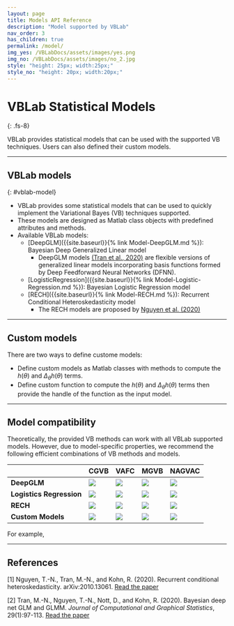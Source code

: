 ```yaml
---
layout: page
title: Models API Reference
description: "Model supported by VBLab"
nav_order: 3
has_children: true
permalink: /model/
img_yes: /VBLabDocs/assets/images/yes.png
img_no: /VBLabDocs/assets/images/no_2.jpg
style: "height: 25px; width:25px;"
style_no: "height: 20px; width:20px;"
---
```


# **VBLab Statistical Models**
{: .fs-8}

VBLab provides statistical models that can be used with the supported VB techniques. Users can also defined their custom models. 

---

## VBLab models
{: #vblab-model}
- VBLab provides some statistical models that can be used to quickly implement the Variational Bayes (VB) techniques supported. 
- These models are designed as Matlab class objects with predefined attributes and methods. 
- Available VBLab models: 
    - [DeepGLM]({{site.baseurl}}{% link Model-DeepGLM.md %}): Bayesian Deep Generalized Linear model
        - DeepGLM models [(Tran et al., 2020)](https://www.tandfonline.com/doi/abs/10.1080/10618600.2019.1637747) are flexible versions of generalized linear models incorporating basis functions formed by Deep Feedforward Neural Networks (DFNN). 
    - [LogisticRegression]({{site.baseurl}}{% link Model-Logistic-Regression.md %}): Bayesian Logistic Regression model
    - [RECH]({{site.baseurl}}{% link Model-RECH.md %}): Recurrent Conditional Heteroskedasticity model
        - The RECH models are proposed by [Nguyen et al. (2020)](https://arxiv.org/abs/2010.13061)


---

## Custom models

There are two ways to define custome models:
- Define custom models as Matlab classes with methods to compute the $h(\theta)$ and $\Delta_\theta h(\theta)$ terms.  
- Define custom function to compute the $h(\theta)$ and $\Delta_\theta h(\theta)$ terms then provide the handle of the function as the input model. 

---

## Model compatibility

Theoretically, the provided VB methods can work with all VBLab supported models. However, due to model-specific properties, we recommend the following efficient combinations of VB methods and models.

|                      | CGVB | VAFC  | MGVB | NAGVAC |
|:---------------------|:-----|:------| :----|:-------|
| **DeepGLM**              | <img src="{{page.img_no}}" style="{{page.style_no}}"/> | <img src="{{page.img_yes}}" style="{{page.style}}"/>  |  <img src="{{page.img_no}}" style="{{page.style_no}}"/>    | <img src="{{page.img_yes}}" style="{{page.style}}"/>   |
| **Logistics Regression** | <img src="{{page.img_yes}}" style="{{page.style}}"/> | <img src="{{page.img_yes}}" style="{{page.style}}"/>  | <img src="{{page.img_yes}}" style="{{page.style}}"/>     | <img src="{{page.img_yes}}" style="{{page.style}}"/>   |
| **RECH**                 | <img src="{{page.img_no}}" style="{{page.style_no}}"/> | <img src="{{page.img_no}}" style="{{page.style_no}}"/>   |  <img src="{{page.img_yes}}" style="{{page.style}}"/>     | <img src="{{page.img_no}}" style="{{page.style_no}}"/>   |
| **Custom Models**               | <img src="{{page.img_yes}}" style="{{page.style}}"/> | <img src="{{page.img_yes}}" style="{{page.style}}"/>  |  <img src="{{page.img_yes}}" style="{{page.style}}"/>  | <img src="{{page.img_yes}}" style="{{page.style}}"/>  |

For example,   

---

## References

[1] Nguyen, T.-N., Tran, M.-N., and Kohn, R. (2020). Recurrent conditional heteroskedasticity. arXiv:2010.13061. [Read the paper](https://arxiv.org/abs/2010.13061)

[2] Tran, M.-N., Nguyen, T.-N., Nott, D., and Kohn, R. (2020). Bayesian deep net GLM and GLMM. *Journal of Computational and Graphical Statistics*, 29(1):97-113. [Read the paper](https://www.tandfonline.com/doi/abs/10.1080/10618600.2019.1637747)

